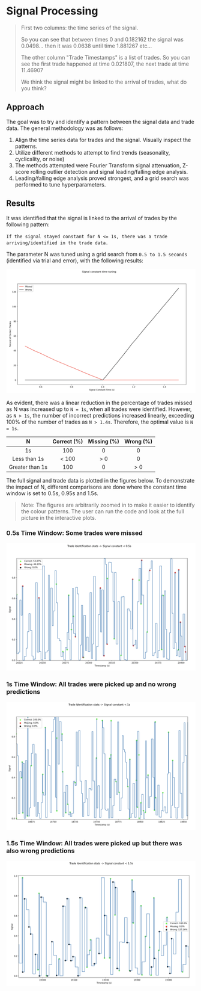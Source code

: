 # Signal Processing

>First two columns: the time series of the signal.
>
> So you can see that between times 0 and 0.182162 the signal was 0.0498… then it was 0.0638 until time 1.881267 etc…
> 
> The other column "Trade Timestamps" is a list of trades. So you can see the first trade happened at time 0.021807, the next trade at time 11.46907
> 
> We think the signal might be linked to the arrival of trades, what do you think?

## Approach

The goal was to try and identify a pattern between the signal data and trade data. The general methodology was as follows:

1. Align the time series data for trades and the signal. Visually inspect the patterns.
2. Utilize different methods to attempt to find trends (seasonality, cyclicality, or noise)
3. The methods attempted were Fourier Transform signal attenuation, Z-score rolling outlier detection and signal leading/falling edge analysis.
4. Leading/falling edge analysis proved strongest, and a grid search was performed to tune hyperparameters.

## Results

It was identified that the signal is linked to the arrival of trades by the following pattern:

`If the signal stayed constant for N <= 1s, there was a trade arriving/identified in the trade data.`

The parameter N was tuned using a grid search from `0.5 to 1.5 seconds` (identified via trial and error), with the following results:

![image info](./imgs/parameter_tuning.png)

As evident, there was a linear reduction in the percentage of trades missed as N was increased up to `N = 1s`, when all trades were identified. However, as `N > 1s`, the number of incorrect predictions increased linearly, exceeding 100% of the number of trades as `N > 1.4s`. Therefore, the optimal value is `N = 1s`.

| N | Correct (%) | Missing (%) | Wrong (%) |
|:---:|:---:|:---:|:---:|
| 1s | 100 | 0 | 0 |
| Less than 1s | < 100 | > 0 | 0 |
| Greater than 1s | 100 | 0 | > 0 |



The full signal and trade data is plotted in the figures below. To demonstrate the impact of N, different comparisons are done where the constant time window is set to 0.5s, 0.95s and 1.5s.
> Note: The figures are arbitrarily zoomed in to make it easier to identify the colour patterns. The user can run the code and look at the full picture in the interactive plots.

### 0.5s Time Window: Some trades were missed
![image info](./imgs/0_5s.png)

### 1s Time Window: All trades were picked up and no wrong predictions
![image info](./imgs/1s.png)

### 1.5s Time Window: All trades were picked up but there was also wrong predictions
![image info](./imgs/1_5s.png)
